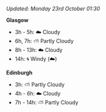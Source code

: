 *Updated: Monday 23rd October 01:30*

**Glasgow**

* 3h - 5h: :cloud: Cloudy
* 6h, 7h: :partly_sunny: Partly Cloudy
* 8h - 13h: :cloud: Cloudy
* 14h: :cyclone: Windy (:cloud:)

**Edinburgh**

* 3h: :partly_sunny: Partly Cloudy
* 4h - 6h: :cloud: Cloudy
* 7h - 14h: :partly_sunny: Partly Cloudy
